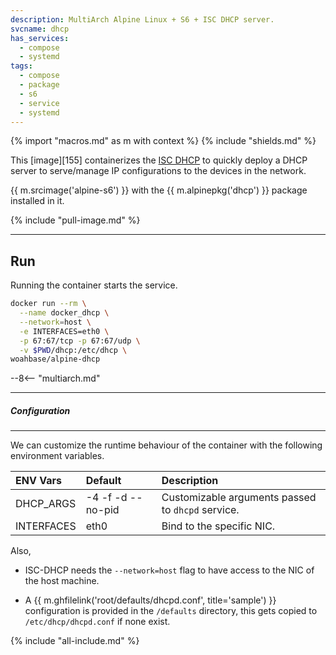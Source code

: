 ```yaml
---
description: MultiArch Alpine Linux + S6 + ISC DHCP server.
svcname: dhcp
has_services:
  - compose
  - systemd
tags:
  - compose
  - package
  - s6
  - service
  - systemd
---
```


{% import "macros.md" as m with context %}
{% include "shields.md" %}

This [image][155] containerizes the [ISC DHCP][1] to quickly
deploy a DHCP server to serve/manage IP configurations to the
devices in the network.

{{ m.srcimage('alpine-s6') }} with the {{ m.alpinepkg('dhcp') }}
package installed in it.

{% include "pull-image.md" %}

---
Run
---

Running the container starts the service.

``` sh
docker run --rm \
  --name docker_dhcp \
  --network=host \
  -e INTERFACES=eth0 \
  -p 67:67/tcp -p 67:67/udp \
  -v $PWD/dhcp:/etc/dhcp \
woahbase/alpine-dhcp
```

--8<-- "multiarch.md"

---
##### Configuration
---

We can customize the runtime behaviour of the container with the
following environment variables.

| ENV Vars   | Default           | Description
| :---       | :---              | :---
| DHCP_ARGS  | -4 -f -d --no-pid | Customizable arguments passed to `dhcpd` service.
| INTERFACES | eth0              | Bind to the specific NIC.

Also,

* ISC-DHCP needs the `--network=host` flag to have access to the
  NIC of the host machine.

* A {{ m.ghfilelink('root/defaults/dhcpd.conf', title='sample') }}
  configuration is provided in the `/defaults` directory, this
  gets copied to `/etc/dhcp/dhcpd.conf` if none exist.

[1]: https://www.isc.org/dhcp/

{% include "all-include.md" %}
